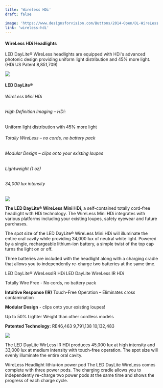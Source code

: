 ```yaml
---
title: 'Wireless HDi'
draft: false

image: 'https://www.designsforvision.com/Buttons/2014-Open/DL-WireLess.png'
link: 'wireless-hdi'
---
```


#### WireLess HDi Headlights

LED DayLite® WireLess headlights are equipped with HDi's advanced photonic design providing uniform light distribution and 45% more light. (HDi US Patent 8,851,709)

![](https://www.designsforvision.com/DVIimg/HDiCompare.png)

#### LED DayLite®

###### WireLess Mini HDi

###### High Definition Imaging – HDi:

Uniform light distribution with 45% more light

###### Totally WireLess – no cords, no battery pack

###### Modular Design – clips onto your existing loupes

###### Lightweight (1 oz)

###### 34,000 lux intensity

![](https://www.designsforvision.com/TodaysRDH/WLMini.png)

**The LED DayLite® WireLess Mini HDi**, a self-contained totally cord-free headlight with HDi technology. The WireLess Mini HDi integrates with various platforms including your existing loupes, safety eyewear and future purchases.

The spot size of the LED DayLite® WireLess Mini HDi will illuminate the entire oral cavity while providing 34,000 lux of neutral white light. Powered by a single, rechargeable lithium-ion battery, a simple twist of the top cap turns the light on or off.

Three batteries are included with the headlight along with a charging cradle that allows you to independently re-charge two batteries at the same time.

LED DayLite® WireLessIR HDi
LED DayLite WireLess IR HDi

Totally Wire Free -
No cords, no battery pack

**Intuitive Response (IR)**
Touch-Free Operation
– Eliminates cross contamination

**Modular Design** -
clips onto your existing loupes!

Up to 50% Lighter Weight than
other cordless models

**Patented Technology:**
RE46,463
9,791,138
10,132,483

![](https://www.designsforvision.com/DentImg/Dent-WL-ON-OFF-600px.gif)

The LED DayLite WirLess IR HDi produces 45,000 lux at high intensity and 33,000 lux at medium intensity with touch-free operation. The spot size will evenly illuminate the entire oral cavity.

WireLess Headlight lithiu-ion power pod
The LED DayLite WireLess comes complete with three power pods. The charging cradle allows you to independently re-charge two power pods at the same time and shows the progress of each charge cycle.
